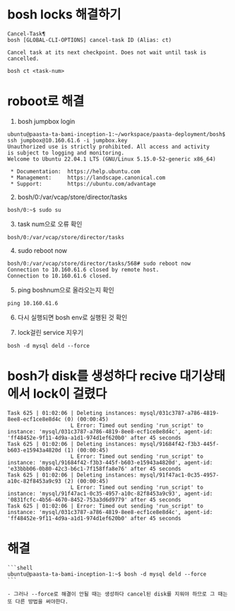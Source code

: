 # bosh locks 해결하기

```shell
Cancel-Task¶
bosh [GLOBAL-CLI-OPTIONS] cancel-task ID (Alias: ct)

Cancel task at its next checkpoint. Does not wait until task is cancelled.

bosh ct <task-num>
```

# roboot로 해결 
1. bosh jumpbox login

```shell
ubuntu@paasta-ta-bami-inception-1:~/workspace/paasta-deployment/bosh$ ssh jumpbox@10.160.61.6 -i jumpbox.key
Unauthorized use is strictly prohibited. All access and activity
is subject to logging and monitoring.
Welcome to Ubuntu 22.04.1 LTS (GNU/Linux 5.15.0-52-generic x86_64)

 * Documentation:  https://help.ubuntu.com
 * Management:     https://landscape.canonical.com
 * Support:        https://ubuntu.com/advantage
```

2. bosh/0:/var/vcap/store/director/tasks

```shell
bosh/0:~$ sudo su
```

3. task num으로 오류 확인

```shell
bosh/0:/var/vcap/store/director/tasks
```

4. sudo reboot now

```shell
bosh/0:/var/vcap/store/director/tasks/568# sudo reboot now
Connection to 10.160.61.6 closed by remote host.
Connection to 10.160.61.6 closed.
```

5. ping boshnum으로 올라오는지 확인

```shell
ping 10.160.61.6
```

6. 다시 실행되면 bosh env로 실행된 것 확인

7. lock걸린 service 지우기 

```shell
bosh -d mysql deld --force
```

# bosh가 disk를 생성하다 recive 대기상태에서 lock이 걸렸다

```shell
Task 625 | 01:02:06 | Deleting instances: mysql/031c3787-a786-4819-8ee8-ecf1ce8e8d4c (0) (00:00:45)
                    L Error: Timed out sending 'run_script' to instance: 'mysql/031c3787-a786-4819-8ee8-ecf1ce8e8d4c', agent-id: 'ff48452e-9f11-4d9a-a1d1-974d1ef620b0' after 45 seconds
Task 625 | 01:02:06 | Deleting instances: mysql/91684f42-f3b3-445f-b603-e15943a4820d (1) (00:00:45)
                    L Error: Timed out sending 'run_script' to instance: 'mysql/91684f42-f3b3-445f-b603-e15943a4820d', agent-id: 'e33bbb06-0b80-42c3-b6c1-7f158ffa8e76' after 45 seconds
Task 625 | 01:02:06 | Deleting instances: mysql/91f47ac1-0c35-4957-a10c-82f8453a9c93 (2) (00:00:45)
                    L Error: Timed out sending 'run_script' to instance: 'mysql/91f47ac1-0c35-4957-a10c-82f8453a9c93', agent-id: '0831fcfc-4b56-4670-8452-753a3d6d9779' after 45 seconds
Task 625 | 01:02:06 | Error: Timed out sending 'run_script' to instance: 'mysql/031c3787-a786-4819-8ee8-ecf1ce8e8d4c', agent-id: 'ff48452e-9f11-4d9a-a1d1-974d1ef620b0' after 45 seconds

```

# 해결

    ```shell
    ubuntu@paasta-ta-bami-inception-1:~$ bosh -d mysql deld --force
    ```
    
    - 그러나 --force로 해결이 안될 때는 생성하다 cancel된 disk를 지워야 하므로 그 때는 또 다른 방법을 써야한다.
